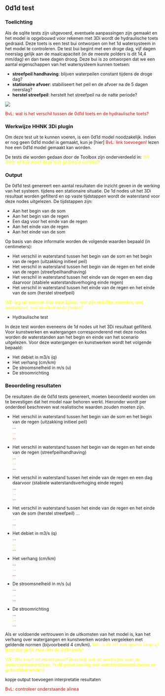## 0d1d test
### Toelichting
Als de sqlite tests zijn uitgevoerd, eventuele aanpassingen zijn gemaakt en het model is opgebouwd voor rekenen met 3Di wordt de hydraulische toets gedraaid. Deze toets is een test bui ontworpen om het 1d watersysteem in het model te controleren. De test bui begint met een droge dag, vijf dagen neerslag gelijk aan de maalcapaciteit (in de meeste polders is dit 14,4 mm/dag) en dan twee dagen droog. Deze bui is zo ontworpen dat we een aantal eigenschappen van het watersysteem kunnen toetsen:

- **streefpeil handhaving**: blijven waterpeilen constant tijdens de droge dag?
- **stationaire afvoer**: stabiliseert het peil en de afvoer na de 5 dagen neerslag?
- **herstel streefpeil**: herstelt het streefpeil na de natte periode?

![](../images/documentation/hydraulische_toets_bui.png)

<span style="color:red"> BvL: wat is het verschil tussen de 0d1d toets en de hydraulische toets?</span>

### Werkwijze HHNK 3Di plugin
Om deze test uit te kunnen voeren, is een 0d1d model noodzakelijk. Indien er nog geen 0d1d model is gemaakt, kun je [hier]   <span style="color:red"> BvL: link toevoegen!</span>  lezen hoe een 0d1d model gemaakt kan worden. 

De tests die worden gedaan door de Toolbox zijn onderverdeeld in: <span style="color:yellow"> WE: *waar of hoe moet deze test gedraaid worden?*</span>

### Output
De 0d1d test genereert een aantal resultaten die inzicht geven in de werking van het systeem. tijdens een stationaire situatie. De 1d nodes uit het 3Di resultaat worden gefilterd en op vaste tijdstappen wordt de waterstand voor deze nodes uitgelezen. De tijdstappen zijn:
* Aan het begin van de som
* Aan het begin van de regen
* Een dag voor het einde van de regen
* Aan het einde van de regen
* Aan het einde van de som

Op basis van deze informatie worden de volgende waarden bepaald (in centimeters):
* Het verschil in waterstand tussen het begin van de som en het begin van de regen (uitzakking initieel peil)
* Het verschil in waterstand tussen het begin van de regen en het einde van de regen (streefpeilhandhaving)
* Het verschil in waterstand tussen het einde van de regen en een dag daarvoor (stabiele waterstandsverhoging einde regen)
* Het verschil in waterstand tussen het einde van de regen en het einde van de som (herstel streefpeil)

<span style="color:yellow"> WE: *leg uit waarom hier naar kijken, wat zijn redelijke waarden, wat aanpassen, veelvoorkomende fouten?*</span>   
  
* Hydraulische test

In deze test worden eveneens de 1d nodes uit het 3Di resultaat gefilterd. Voor kunstwerken en watergangen corresponderend met deze nodes worden de waterstanden aan het begin en einde van het scenario uitgelezen. Voor deze watergangen en kunstwerken wordt het volgende bepaald:
  
* Het debiet in m3/s (q)
* Het verhang (cm/km)
* De stroomsnelheid in m/s (u)
* De stroomrichting

### Beoordeling resultaten
De resultaten die de 0d1d tests genereert, moeten beoordeeld worden om te bevestigen dat het model naar behoren werkt. Hieronder wordt per onderdeel beschreven wat realistische waarden zouden moeten zijn. 

* Het verschil in waterstand tussen het begin van de som en het begin van de regen (uitzakking initieel peil)<br>
<span style="color:green"> ...</span> <br>
<span style="color:orange"> ...</span> <br>
<span style="color:red"> ...</span> 
* Het verschil in waterstand tussen het begin van de regen en het einde van de regen (streefpeilhandhaving)<br>
<span style="color:green"> ...</span> <br>
<span style="color:orange"> ...</span> <br>
<span style="color:red"> ...</span> 
* Het verschil in waterstand tussen het einde van de regen en een dag daarvoor (stabiele waterstandsverhoging einde regen)<br>
<span style="color:green"> ...</span> <br>
<span style="color:orange"> ...</span> <br>
<span style="color:red"> ...</span> 
* Het verschil in waterstand tussen het einde van de regen en het einde van de som (herstel streefpeil)
<span style="color:green"> ...</span> <br>
<span style="color:orange"> ...</span> <br>
<span style="color:red"> ...</span> 

* Het debiet in m3/s (q)<br>
<span style="color:green"> ...</span> <br>
<span style="color:orange"> ...</span> <br>
<span style="color:red"> ...</span> 
* Het verhang (cm/km)<br>
<span style="color:green"> ...</span> <br>
<span style="color:orange"> ...</span> <br>
<span style="color:red"> ...</span> 
* De stroomsnelheid in m/s (u)<br>
<span style="color:green"> ...</span> <br>
<span style="color:orange"> ...</span> <br>
<span style="color:red"> ...</span> 
* De stroomrichting<br>
<span style="color:green"> ...</span> <br>
<span style="color:orange"> ...</span> <br>
<span style="color:red"> ...</span> 

Als er voldoende vertrouwen in de uitkomsten van het model is, kan het verhang over watergangen en kunstwerken worden vergeleken met geldende normen (bijvoorbeeld 4 cm/km).
  <span style="color:yellow"> WE: *is de HT een aparte knop of gaat dat gelijk mee met de 0d1d toets?*</span> 

  <span style="color:yellow"> WE: *Wie keurt dit model goed? Beschrijf ook de werkwijze voor de watersysteemanalyse, in dit geval overleg met watersysteemadviseurs en gebiedsbeheerders*</span> 

  kopje output toevoegen
  interpretatie resultaten

  <span style="color:red"> BvL: controleer onderstaande alinea</span>  